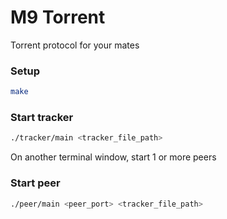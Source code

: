 # M9 Torrent

Torrent protocol for your mates

### Setup 

```sh
make
```


### Start tracker 

```sh
./tracker/main <tracker_file_path> 
```

On another terminal window, start 1 or more peers

### Start peer 

```sh
./peer/main <peer_port> <tracker_file_path>
```